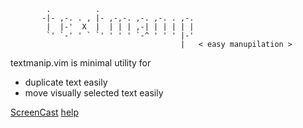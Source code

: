
            .          .                          
           -|- ,-. . , |- ,-,-. ,-. ,-. . ,-. 
            |  |-'  X  |  | | | ,-| | | | | | 
            `' `-' ' ` `' ' ' ' `-^ ' ' ' |-' 
                                          |   < easy manupilation >

textmanip.vim is minimal utility for

  * duplicate text easily
  * move visually selected text easily

[ScreenCast](http://www.youtube.com/watch?v=rXeendPlUBA)
[help](https://github.com/t9md/vim-textmanip/blob/master/doc/textmanip.txt)
